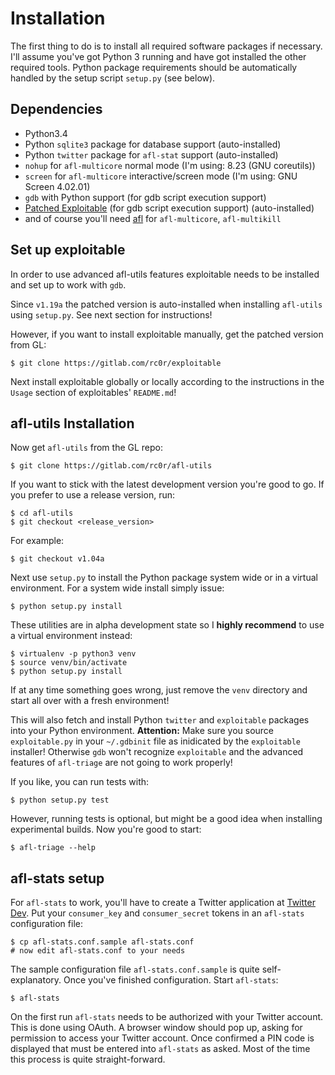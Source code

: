 # Installation

The first thing to do is to install all required software packages if necessary. I'll
assume you've got Python 3 running and have got installed the other required tools.
Python package requirements should be automatically handled by the setup script
`setup.py` (see below).


## Dependencies

* Python3.4
* Python `sqlite3` package for database support (auto-installed)
* Python `twitter` package for `afl-stat` support (auto-installed)
* `nohup` for `afl-multicore` normal mode (I'm using: 8.23 (GNU coreutils))
* `screen` for `afl-multicore` interactive/screen mode (I'm using: GNU Screen 4.02.01)
* `gdb` with Python support (for gdb script execution support)
* [Patched Exploitable](https://gitlab.com/rc0r/exploitable) (for gdb script execution support) (auto-installed)
* and of course you'll need [afl](http://lcamtuf.coredump.cx/afl/) for `afl-multicore`, `afl-multikill`


## Set up exploitable

In order to use advanced afl-utils features exploitable needs to be installed and
set up to work with `gdb`.

Since `v1.19a` the patched version is auto-installed when installing `afl-utils` using
`setup.py`. See next section for instructions!

However, if you want to install exploitable manually, get the patched version from GL:

    $ git clone https://gitlab.com/rc0r/exploitable

Next install exploitable globally or locally according to the instructions in the
`Usage` section of exploitables' `README.md`!


## afl-utils Installation

Now get `afl-utils` from the GL repo:

    $ git clone https://gitlab.com/rc0r/afl-utils

If you want to stick with the latest development version you're good to go. If you
prefer to use a release version, run:

    $ cd afl-utils
    $ git checkout <release_version>

For example:

    $ git checkout v1.04a

Next use `setup.py` to install the Python package system wide or in a virtual
environment. For a system wide install simply issue:

    $ python setup.py install

These utilities are in alpha development state so I **highly recommend** to use
a virtual environment instead:

    $ virtualenv -p python3 venv
    $ source venv/bin/activate
    $ python setup.py install

If at any time something goes wrong, just remove the `venv` directory and start
all over with a fresh environment!

This will also fetch and install Python `twitter` and `exploitable` packages into
your Python environment.
**Attention:** Make sure you source `exploitable.py` in your `~/.gdbinit` file as
inidicated by the `exploitable` installer! Otherwise `gdb` won't recognize
`exploitable` and the advanced features of `afl-triage` are not going to work
properly!

If you like, you can run tests with:

    $ python setup.py test

However, running tests is optional, but might be a good idea when installing
experimental builds. Now you're good to start:

    $ afl-triage --help


## afl-stats setup

For `afl-stats` to work, you'll have to create a Twitter application at
[Twitter Dev](https://dev.twitter.com/apps). Put your `consumer_key` and `consumer_secret`
tokens in an `afl-stats` configuration file:

    $ cp afl-stats.conf.sample afl-stats.conf
    # now edit afl-stats.conf to your needs
    
The sample configuration file `afl-stats.conf.sample` is quite self-explanatory. Once
you've finished configuration. Start `afl-stats`:

    $ afl-stats
    
On the first run `afl-stats` needs to be authorized with your Twitter account. This is done
using OAuth. A browser window should pop up, asking for permission to access your Twitter
account. Once confirmed a PIN code is displayed that must be entered into `afl-stats` as
asked. Most of the time this process is quite straight-forward.

